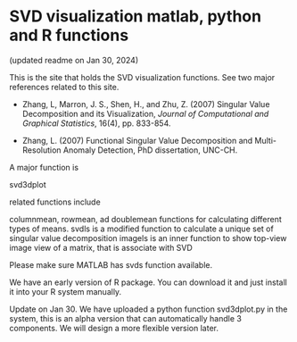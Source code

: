 # SVD visualization matlab, python and R functions

(updated readme on Jan 30, 2024)

This is the site that holds the SVD visualization functions. See two major references related to this site. 

- Zhang, L, Marron, J. S., Shen, H., and Zhu, Z. (2007) Singular Value Decomposition and its Visualization, *Journal of Computational and Graphical Statistics*, 16(4), pp. 833-854.

- Zhang, L. (2007) Functional Singular Value Decomposition and Multi-Resolution Anomaly Detection, PhD dissertation, UNC-CH. 

A major function is

svd3dplot

related functions include

columnmean, rowmean, ad doublemean functions for calculating different types of means. 
svdls is a modified function to calculate a unique set of singular value decomposition
imagels is an inner function to show top-view image view of a matrix, that is associate with SVD

Please make sure MATLAB has svds function available. 

We have an early version of R package. You can download it and just install it into your R system manually.

Update on Jan 30. We have uploaded a python function svd3dplot.py in the system, this is an alpha version that can automatically handle 3 components. We will design a more flexible version later. 
